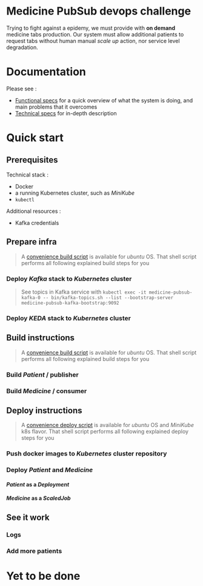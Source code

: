 # Medicine PubSub devops challenge

Trying to fight against a epidemy, we must provide with **on demand** medicine tabs production.
Our system must allow additional patients to request tabs without human manual *scale up* action, nor service level degradation.

# Documentation
Please see :
- [Functional specs](WORK_SUMMARY.md) for a quick overview of what the system is doing, and main problems that it overcomes
- [Technical specs](documentation/README.md) for in-depth description 

# Quick start
## Prerequisites
Technical stack :
- Docker
- a running Kubernetes cluster, such as *MiniKube*
- `kubectl` 

Additional resources :
- Kafka credentials

## Prepare infra
> A [convenience build script](make_infra.sh) is available for *ubuntu* OS. That shell script performs all following explained build steps for you
> 
### Deploy *Kafka* stack to *Kubernetes* cluster
> See topics in Kafka service with `kubectl exec -it medicine-pubsub-kafka-0 -- bin/kafka-topics.sh --list --bootstrap-server medicine-pubsub-kafka-bootstrap:9092`

### Deploy *KEDA* stack to *Kubernetes* cluster

## Build instructions
> A [convenience build script](make_build.sh) is available for *ubuntu* OS. That shell script performs all following explained build steps for you

### Build *Patient* / publisher
### Build *Medicine* / consumer

## Deploy instructions
> A [convenience deploy script](make_deploy.sh) is available for *ubuntu* OS and *MiniKube* k8s flavor. That shell script performs all following explained deploy steps for you

### Push docker images to *Kubernetes* cluster repository
### Deploy *Patient* and *Medicine*
#### *Patient* as a *Deployment*
#### *Medicine* as a *ScaledJob*

## See it work
### Logs
### Add more patients

# Yet to be done
